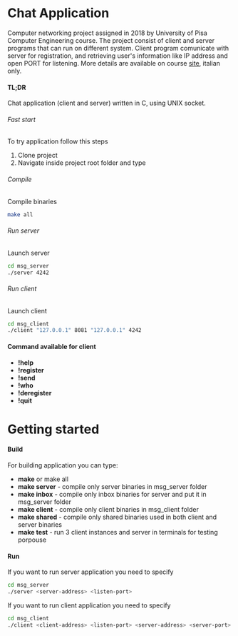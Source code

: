 # Chat Application

Computer networking project assigned in 2018 by University of Pisa Computer Engineering course.
The project consist of client and server programs that can run on different system.
Client program comunicate with server for registration, and retrieving user's information like IP address and open PORT for listening.
More details are available on course [site](http://www2.ing.unipi.it/c.vallati/files/reti/Progetto2017.pdf), italian only.

#### TL;DR

Chat application (client and server) written in C, using UNIX socket.

###### Fast start
To try application follow this steps
    
1. Clone project
2. Navigate inside project root folder and type

###### Compile
 Compile binaries
 
```sh
make all
```

###### Run server
Launch server

```sh
cd msg_server
./server 4242
```

###### Run client
Launch client
```sh
cd msg_client
./client "127.0.0.1" 8081 "127.0.0.1" 4242
```

#### Command available for client

  - **!help**
  - **!register <username>**
  - **!send <username>**
  - **!who**
  - **!deregister <username>**
  - **!quit**

# Getting started

#### Build

For building application you can type:

  - **make** or make all
  - **make server** - compile only server binaries in msg_server folder
  - **make inbox** - compile only inbox binaries for server and put it in msg_server folder
  - **make client** - compile only client binaries in msg_client folder
  - **make shared** - compile only shared binaries used in both client and server binaries
  - **make test** - run 3 client instances and server in terminals for testing porpouse

####  Run

If you want to run server application you need to specify
```sh
cd msg_server
./server <server-address> <listen-port> 
```

If you want to run client application you need to specify
```sh
cd msg_client
./client <client-address> <listen-port> <server-address> <server-port>
```
